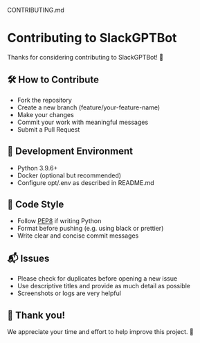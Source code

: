 CONTRIBUTING.md

# Contributing to SlackGPTBot

Thanks for considering contributing to SlackGPTBot! 🎉

## 🛠 How to Contribute

- Fork the repository
- Create a new branch (feature/your-feature-name)
- Make your changes
- Commit your work with meaningful messages
- Submit a Pull Request

## 🧪 Development Environment

- Python 3.9.6+
- Docker (optional but recommended)
- Configure opt/.env as described in README.md

## 🧼 Code Style

- Follow [PEP8](https://peps.python.org/pep-0008/) if writing Python
- Format before pushing (e.g. using black or prettier)
- Write clear and concise commit messages

## 📬 Issues

- Please check for duplicates before opening a new issue
- Use descriptive titles and provide as much detail as possible
- Screenshots or logs are very helpful

## 🙌 Thank you!

We appreciate your time and effort to help improve this project. 💪